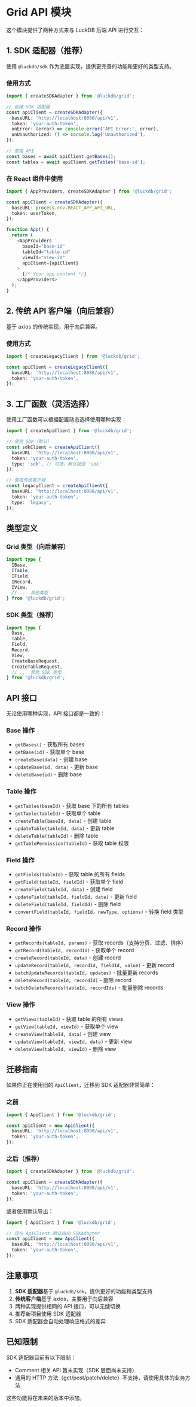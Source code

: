 # Grid API 模块

这个模块提供了两种方式来与 LuckDB 后端 API 进行交互：

## 1. SDK 适配器（推荐）

使用 `@luckdb/sdk` 作为底层实现，提供更完善的功能和更好的类型支持。

### 使用方式

```typescript
import { createSDKAdapter } from '@luckdb/grid';

// 创建 SDK 适配器
const apiClient = createSDKAdapter({
  baseURL: 'http://localhost:8080/api/v1',
  token: 'your-auth-token',
  onError: (error) => console.error('API Error:', error),
  onUnauthorized: () => console.log('Unauthorized'),
});

// 使用 API
const bases = await apiClient.getBases();
const tables = await apiClient.getTables('base-id');
```

### 在 React 组件中使用

```typescript
import { AppProviders, createSDKAdapter } from '@luckdb/grid';

const apiClient = createSDKAdapter({
  baseURL: process.env.REACT_APP_API_URL,
  token: userToken,
});

function App() {
  return (
    <AppProviders
      baseId="base-id"
      tableId="table-id"
      viewId="view-id"
      apiClient={apiClient}
    >
      {/* Your app content */}
    </AppProviders>
  );
}
```

## 2. 传统 API 客户端（向后兼容）

基于 axios 的传统实现，用于向后兼容。

### 使用方式

```typescript
import { createLegacyClient } from '@luckdb/grid';

const apiClient = createLegacyClient({
  baseURL: 'http://localhost:8080/api/v1',
  token: 'your-auth-token',
});
```

## 3. 工厂函数（灵活选择）

使用工厂函数可以根据配置动态选择使用哪种实现：

```typescript
import { createApiClient } from '@luckdb/grid';

// 使用 SDK（默认）
const sdkClient = createApiClient({
  baseURL: 'http://localhost:8080/api/v1',
  token: 'your-auth-token',
  type: 'sdk', // 可选，默认就是 'sdk'
});

// 使用传统客户端
const legacyClient = createApiClient({
  baseURL: 'http://localhost:8080/api/v1',
  token: 'your-auth-token',
  type: 'legacy',
});
```

## 类型定义

### Grid 类型（向后兼容）

```typescript
import type {
  IBase,
  ITable,
  IField,
  IRecord,
  IView,
  // ... 其他类型
} from '@luckdb/grid';
```

### SDK 类型（推荐）

```typescript
import type {
  Base,
  Table,
  Field,
  Record,
  View,
  CreateBaseRequest,
  CreateTableRequest,
  // ... 其他 SDK 类型
} from '@luckdb/grid';
```

## API 接口

无论使用哪种实现，API 接口都是一致的：

### Base 操作

- `getBases()` - 获取所有 bases
- `getBase(id)` - 获取单个 base
- `createBase(data)` - 创建 base
- `updateBase(id, data)` - 更新 base
- `deleteBase(id)` - 删除 base

### Table 操作

- `getTables(baseId)` - 获取 base 下的所有 tables
- `getTable(tableId)` - 获取单个 table
- `createTable(baseId, data)` - 创建 table
- `updateTable(tableId, data)` - 更新 table
- `deleteTable(tableId)` - 删除 table
- `getTablePermission(tableId)` - 获取 table 权限

### Field 操作

- `getFields(tableId)` - 获取 table 的所有 fields
- `getField(tableId, fieldId)` - 获取单个 field
- `createField(tableId, data)` - 创建 field
- `updateField(tableId, fieldId, data)` - 更新 field
- `deleteField(tableId, fieldId)` - 删除 field
- `convertField(tableId, fieldId, newType, options)` - 转换 field 类型

### Record 操作

- `getRecords(tableId, params)` - 获取 records（支持分页、过滤、排序）
- `getRecord(tableId, recordId)` - 获取单个 record
- `createRecord(tableId, data)` - 创建 record
- `updateRecord(tableId, recordId, fieldId, value)` - 更新 record
- `batchUpdateRecords(tableId, updates)` - 批量更新 records
- `deleteRecord(tableId, recordId)` - 删除 record
- `batchDeleteRecords(tableId, recordIds)` - 批量删除 records

### View 操作

- `getViews(tableId)` - 获取 table 的所有 views
- `getView(tableId, viewId)` - 获取单个 view
- `createView(tableId, data)` - 创建 view
- `updateView(tableId, viewId, data)` - 更新 view
- `deleteView(tableId, viewId)` - 删除 view

## 迁移指南

如果你正在使用旧的 `ApiClient`，迁移到 SDK 适配器非常简单：

### 之前

```typescript
import { ApiClient } from '@luckdb/grid';

const apiClient = new ApiClient({
  baseURL: 'http://localhost:8080/api/v1',
  token: 'your-auth-token',
});
```

### 之后（推荐）

```typescript
import { createSDKAdapter } from '@luckdb/grid';

const apiClient = createSDKAdapter({
  baseURL: 'http://localhost:8080/api/v1',
  token: 'your-auth-token',
});
```

或者使用默认导出：

```typescript
import { ApiClient } from '@luckdb/grid';

// 现在 ApiClient 默认指向 SDKAdapter
const apiClient = new ApiClient({
  baseURL: 'http://localhost:8080/api/v1',
  token: 'your-auth-token',
});
```

## 注意事项

1. **SDK 适配器**基于 `@luckdb/sdk`，提供更好的功能和类型支持
2. **传统客户端**基于 axios，主要用于向后兼容
3. 两种实现提供相同的 API 接口，可以无缝切换
4. 推荐新项目使用 SDK 适配器
5. SDK 适配器会自动处理响应格式的差异

## 已知限制

SDK 适配器目前有以下限制：

- Comment 相关 API 暂未实现（SDK 层面尚未支持）
- 通用的 HTTP 方法（get/post/patch/delete）不支持，请使用具体的业务方法

这些功能将在未来的版本中添加。

